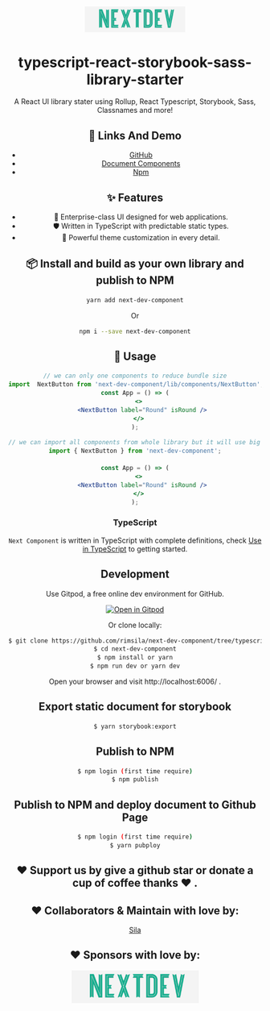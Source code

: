 <p align="center">
  <a href="https://ant.design">
    <img width="200" src="https://raw.githubusercontent.com/rimsila/next-dev-component/master/src/asset/logo1.png">
  </a>
</p>

<h1 align="center">typescript-react-storybook-sass-library-starter</h1>

<div align="center">

A React UI library stater using Rollup, React Typescript, Storybook, Sass, Classnames and more!

## 🔗 Links And Demo

- [GitHub](https://github.com/rimsila/next-dev-component/tree/typescript-react-storybook-sass-library-starter)
- [Document Components](https://rimsila.github.io/next-dev-component)
- [Npm](https://www.npmjs.com/package/next-dev-component)

## ✨ Features

- 🌈 Enterprise-class UI designed for web applications.
- 🛡 Written in TypeScript with predictable static types.
- 🎨 Powerful theme customization in every detail.

## 📦 Install and build as your own library and publish to NPM

```bash
yarn add next-dev-component
```

Or

```bash
npm i --save next-dev-component
```

## 🔨 Usage

```jsx
// we can only one components to reduce bundle size
import  NextButton from 'next-dev-component/lib/components/NextButton';
const App = () => (
  <>
    <NextButton label="Round" isRound />
  </>
);
```

```jsx
// we can import all components from whole library but it will use big bundle size
import { NextButton } from 'next-dev-component';

const App = () => (
  <>
    <NextButton label="Round" isRound />
  </>
);
```

### TypeScript

`Next Component` is written in TypeScript with complete definitions, check [Use in TypeScript](https://www.typescriptlang.org/docs/handbook/react-&-webpack.html) to getting started.

## Development

Use Gitpod, a free online dev environment for GitHub.

[![Open in Gitpod](https://gitpod.io/button/open-in-gitpod.svg)](https://gitpod.io/#https://github.com/rimsila/next-dev-component/tree/typescript-react-storybook-sass-library-starter)

Or clone locally:

```bash
$ git clone https://github.com/rimsila/next-dev-component/tree/typescript-react-storybook-sass-library-starter
$ cd next-dev-component
$ npm install or yarn
$ npm run dev or yarn dev
```

Open your browser and visit http://localhost:6006/ .

## Export static document for storybook

```bash
$ yarn storybook:export
```

## Publish to NPM

```bash
$ npm login (first time require)
$ npm publish
```

## Publish to NPM and deploy document to Github Page

```bash
$ npm login (first time require)
$ yarn pubploy
```


## ❤️ Support us by give a github star or donate a cup of coffee thanks ❤️ .

## ❤️ Collaborators & Maintain with love by:
[Sila](https://github.com/rimsila)

## ❤️ Sponsors with love by:

[![Next Dev Team](https://raw.githubusercontent.com/rimsila/next-dev-component/master/src/asset/logo1.png)](https://next-dev-tech.netlify.com)

